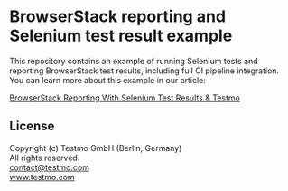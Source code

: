 # BrowserStack reporting and Selenium test result example

This repository contains an example of running Selenium tests and reporting BrowserStack test results, including full CI pipeline integration. You can learn more about this example in our article:

[BrowserStack Reporting With Selenium Test Results & Testmo](https://www.testmo.com/guides/browserstack-reporting-test-results)

## License

Copyright (c) Testmo GmbH (Berlin, Germany)<br>
All rights reserved.<br>
contact@testmo.com<br>
www.testmo.com
